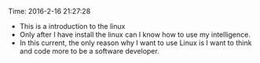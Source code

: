 Time: 2016-2-16 21:27:28

* This is a introduction to the linux 
* Only after I have install the linux can I know how to use my intelligence.
* In this current, the only reason why I want to use Linux is I want to think and code more to be a software developer.

